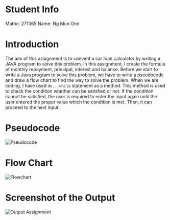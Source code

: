 # Student Info
Matric: 271365
Name: Ng Mun Onn

# Introduction
The aim of this assignment is to convent a car loan calculator by writing a JAVA program to solve this problem. In this assignment, I create the formula of monthly repayment, principal, interest and balance. Before we start to write a Java program to solve this problem, we have to write a pseudocode and draw a flow chart to find the way to solve the problem. When we are coding, I have used `do...while` statement as a method. This method is used to check the condition whether can be satisfied or not. If the condition cannot be satisfied, the user is required to enter the input again until the user entered the proper value which the condition is met. Then, it can proceed to the next input.

# Pseudocode
![Pseudocode](https://user-images.githubusercontent.com/55495316/68290460-f60e2900-00c2-11ea-980d-74873f9f3c81.png)

# Flow Chart
![Flowchart](https://user-images.githubusercontent.com/55495316/68290499-00302780-00c3-11ea-9a3f-c99e009f69c2.png)

# Screenshot of the Output
![Output Assignment](https://user-images.githubusercontent.com/55495316/68290564-1b029c00-00c3-11ea-876c-5ccc66825281.png)
